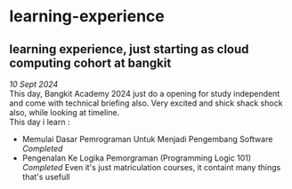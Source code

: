 # learning-experience
learning experience, just starting as cloud computing cohort at bangkit
--
*10 Sept 2024*  
This day, Bangkit Academy 2024 just do a opening for study independent and come with technical briefing also.
Very excited and shick shack shock also, while looking at timeline.  
This day i learn :
  - Memulai Dasar Pemrograman Untuk Menjadi Pengembang Software *Completed*
  - Pengenalan Ke Logika Pemorgraman (Programming Logic 101) *Completed*
Even it's just matriculation courses, it containt many things that's usefull
